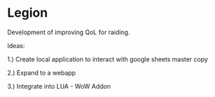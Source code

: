# Legion
Development of improving QoL for raiding.

Ideas:

1.) Create local application to interact with google sheets master copy

2.) Expand to a webapp

3.) Integrate into LUA - WoW Addon